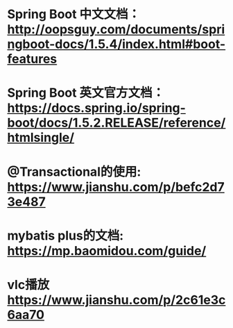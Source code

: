 # Spring Boot 中文文档：http://oopsguy.com/documents/springboot-docs/1.5.4/index.html#boot-features
# Spring Boot 英文官方文档：https://docs.spring.io/spring-boot/docs/1.5.2.RELEASE/reference/htmlsingle/
# @Transactional的使用: https://www.jianshu.com/p/befc2d73e487
# mybatis plus的文档: https://mp.baomidou.com/guide/
# vlc播放 https://www.jianshu.com/p/2c61e3c6aa70
